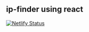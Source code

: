 ## ip-finder using react


[![Netlify Status](https://api.netlify.com/api/v1/badges/a58c5ab6-18f0-447e-9c57-704b1cb21bda/deploy-status)](https://app.netlify.com/sites/ip-finder/deploys)
